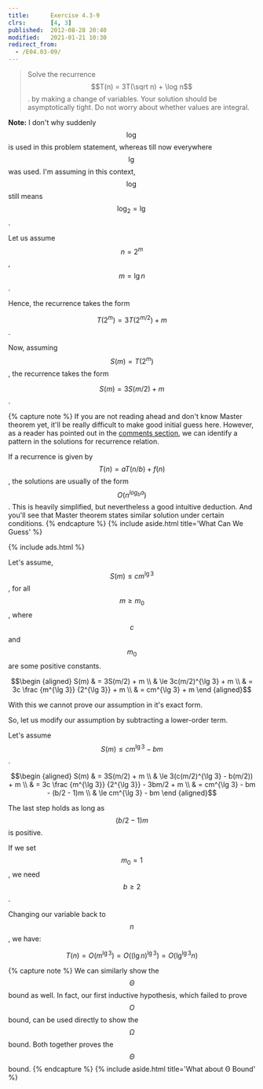 ```yaml
---
title:      Exercise 4.3-9
clrs:       [4, 3]
published:  2012-08-28 20:40
modified:   2021-01-21 10:30
redirect_from:
  - /E04.03-09/
---
```


> Solve the recurrence $$T(n) = 3T(\sqrt n) + \log n$$. by making a change of variables. Your solution should be asymptotically tight. Do not worry about whether values are integral.

**Note:** I don't why suddenly $$\log$$ is used in this problem statement, whereas till now everywhere $$\lg$$ was used. I'm assuming in this context, $$\log$$ still means $$\log_2 = \lg$$.

Let us assume $$n = 2^m$$, $$m = \lg n$$.

Hence, the recurrence takes the form

$$T(2^m) = 3T(2^{m/2}) + m$$.

Now, assuming $$S(m) = T(2^m)$$, the recurrence takes the form

$$S(m) = 3S(m/2) + m$$.

{% capture note %}
If you are not reading ahead and don't know Master theorem yet, it'll be really difficult to make good initial guess here. However, as a reader has pointed out in the [comments section](#disqus_thread), we can identify a pattern in the solutions for recurrence relation.

If a recurrence is given by $$T(n) = aT(n / b) + f(n)$$, the solutions are usually of the form $$O(n^{log_b a})$$. This is heavily simplified, but nevertheless a good intuitive deduction. And you'll see that Master theorem states similar solution under certain conditions.
{% endcapture %}
{% include aside.html title='What Can We Guess' %}

{% include ads.html %}

Let's assume, $$S(m) \le cm^{\lg 3}$$, for all $$m \ge m_0$$, where $$c$$ and $$m_0$$ are some positive constants.

$$\begin {aligned}
S(m) & = 3S(m/2) + m \\
     & \le 3c(m/2)^{\lg 3} + m \\
     & = 3c \frac {m^{\lg 3}} {2^{\lg 3}} + m \\
     & = cm^{\lg 3} + m
\end {aligned}$$

With this we cannot prove our assumption in it's exact form.

So, let us modify our assumption by subtracting  a lower-order term.

Let's assume $$S(m) \le cm^{\lg 3} - bm$$.

$$\begin {aligned}
S(m) & = 3S(m/2) + m \\
     & \le 3(c(m/2)^{\lg 3} - b(m/2)) + m \\
     & = 3c \frac {m^{\lg 3}} {2^{\lg 3}} - 3bm/2 + m \\
     & = cm^{\lg 3} - bm - (b/2 - 1)m \\
     & \le cm^{\lg 3} - bm
\end {aligned}$$

The last step holds as long as $$(b/2 - 1)m$$ is positive.

If we set $$m_0 = 1$$, we need $$b \ge 2$$.

Changing our variable back to $$n$$, we have:

$$T(n) = O(m^{\lg 3}) = O((\lg n)^{\lg 3}) = O(\lg^{\lg 3} n)$$

{% capture note %}
We can similarly show the $$\Theta$$ bound as well. In fact, our first inductive hypothesis, which failed to prove $$O$$ bound, can be used directly to show the $$\Omega$$ bound. Both together proves the $$\Theta$$ bound.
{% endcapture %}
{% include aside.html title='What about Θ Bound' %}
